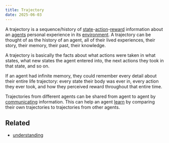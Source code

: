 ```yaml
---
title: Trajectory
date: 2025-06-03
---
```

A trajectory is a sequence/history of [state](/state)-[action](/action)-[reward](/reward) information about an [agents](/agent) personal experience in its [environment](/environment). A trajectory can be thought of as the history of an agent, all of their lived experiences, their story, their memory, their past, their knowledge.

A trajectory is basically the facts about what actions were taken in what states, what new states the agent entered into, the next actions they took in that state, and so on.

If an agent had infinite memory, they could remember every detail about their entire life trajectory: every state their body was ever in, every action they ever took, and how they perceived reward throughout that entire time.

Trajectories from different agents can be shared from agent to agent by [communicating](/communicating) information. This can help an agent [learn](/learning) by comparing their own trajectories to trajectories from other agents.

## Related
- [understanding](understanding.md)